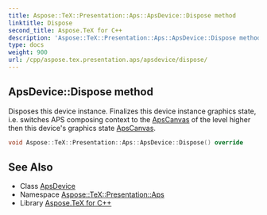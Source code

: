 ```yaml
---
title: Aspose::TeX::Presentation::Aps::ApsDevice::Dispose method
linktitle: Dispose
second_title: Aspose.TeX for C++
description: 'Aspose::TeX::Presentation::Aps::ApsDevice::Dispose method. Disposes this device instance. Finalizes this device instance graphics state, i.e. switches APS composing context to the ApsCanvas of the level higher then this device''s graphics state ApsCanvas in C++.'
type: docs
weight: 900
url: /cpp/aspose.tex.presentation.aps/apsdevice/dispose/
---
```

## ApsDevice::Dispose method


Disposes this device instance. Finalizes this device instance graphics state, i.e. switches APS composing context to the [ApsCanvas](../) of the level higher then this device's graphics state [ApsCanvas](../).

```cpp
void Aspose::TeX::Presentation::Aps::ApsDevice::Dispose() override
```

## See Also

* Class [ApsDevice](../)
* Namespace [Aspose::TeX::Presentation::Aps](../../)
* Library [Aspose.TeX for C++](../../../)
